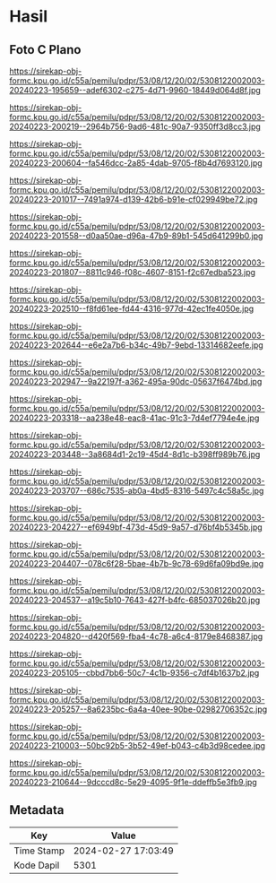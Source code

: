 # Hasil

## Foto C Plano

https://sirekap-obj-formc.kpu.go.id/c55a/pemilu/pdpr/53/08/12/20/02/5308122002003-20240223-195659--adef6302-c275-4d71-9960-18449d064d8f.jpg

https://sirekap-obj-formc.kpu.go.id/c55a/pemilu/pdpr/53/08/12/20/02/5308122002003-20240223-200219--2964b756-9ad6-481c-90a7-9350ff3d8cc3.jpg

https://sirekap-obj-formc.kpu.go.id/c55a/pemilu/pdpr/53/08/12/20/02/5308122002003-20240223-200604--fa546dcc-2a85-4dab-9705-f8b4d7693120.jpg

https://sirekap-obj-formc.kpu.go.id/c55a/pemilu/pdpr/53/08/12/20/02/5308122002003-20240223-201017--7491a974-d139-42b6-b91e-cf029949be72.jpg

https://sirekap-obj-formc.kpu.go.id/c55a/pemilu/pdpr/53/08/12/20/02/5308122002003-20240223-201558--d0aa50ae-d96a-47b9-89b1-545d641299b0.jpg

https://sirekap-obj-formc.kpu.go.id/c55a/pemilu/pdpr/53/08/12/20/02/5308122002003-20240223-201807--8811c946-f08c-4607-8151-f2c67edba523.jpg

https://sirekap-obj-formc.kpu.go.id/c55a/pemilu/pdpr/53/08/12/20/02/5308122002003-20240223-202510--f8fd61ee-fd44-4316-977d-42ec1fe4050e.jpg

https://sirekap-obj-formc.kpu.go.id/c55a/pemilu/pdpr/53/08/12/20/02/5308122002003-20240223-202644--e6e2a7b6-b34c-49b7-9ebd-13314682eefe.jpg

https://sirekap-obj-formc.kpu.go.id/c55a/pemilu/pdpr/53/08/12/20/02/5308122002003-20240223-202947--9a22197f-a362-495a-90dc-05637f6474bd.jpg

https://sirekap-obj-formc.kpu.go.id/c55a/pemilu/pdpr/53/08/12/20/02/5308122002003-20240223-203318--aa238e48-eac8-41ac-91c3-7d4ef7794e4e.jpg

https://sirekap-obj-formc.kpu.go.id/c55a/pemilu/pdpr/53/08/12/20/02/5308122002003-20240223-203448--3a8684d1-2c19-45d4-8d1c-b398ff989b76.jpg

https://sirekap-obj-formc.kpu.go.id/c55a/pemilu/pdpr/53/08/12/20/02/5308122002003-20240223-203707--686c7535-ab0a-4bd5-8316-5497c4c58a5c.jpg

https://sirekap-obj-formc.kpu.go.id/c55a/pemilu/pdpr/53/08/12/20/02/5308122002003-20240223-204227--ef6949bf-473d-45d9-9a57-d76bf4b5345b.jpg

https://sirekap-obj-formc.kpu.go.id/c55a/pemilu/pdpr/53/08/12/20/02/5308122002003-20240223-204407--078c6f28-5bae-4b7b-9c78-69d6fa09bd9e.jpg

https://sirekap-obj-formc.kpu.go.id/c55a/pemilu/pdpr/53/08/12/20/02/5308122002003-20240223-204537--a19c5b10-7643-427f-b4fc-685037026b20.jpg

https://sirekap-obj-formc.kpu.go.id/c55a/pemilu/pdpr/53/08/12/20/02/5308122002003-20240223-204820--d420f569-fba4-4c78-a6c4-8179e8468387.jpg

https://sirekap-obj-formc.kpu.go.id/c55a/pemilu/pdpr/53/08/12/20/02/5308122002003-20240223-205105--cbbd7bb6-50c7-4c1b-9356-c7df4b1637b2.jpg

https://sirekap-obj-formc.kpu.go.id/c55a/pemilu/pdpr/53/08/12/20/02/5308122002003-20240223-205257--8a6235bc-6a4a-40ee-90be-02982706352c.jpg

https://sirekap-obj-formc.kpu.go.id/c55a/pemilu/pdpr/53/08/12/20/02/5308122002003-20240223-210003--50bc92b5-3b52-49ef-b043-c4b3d98cedee.jpg

https://sirekap-obj-formc.kpu.go.id/c55a/pemilu/pdpr/53/08/12/20/02/5308122002003-20240223-210644--9dcccd8c-5e29-4095-9f1e-ddeffb5e3fb9.jpg


## Metadata

| Key        | Value               |
| ---------- | ------------------- |
| Time Stamp | 2024-02-27 17:03:49 |
| Kode Dapil | 5301                |



